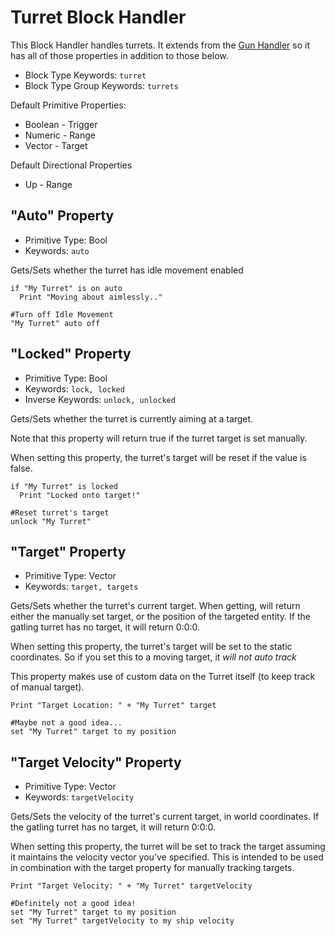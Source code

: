 ﻿# Turret Block Handler

This Block Handler handles turrets.  It extends from the [Gun Handler](https://spaceengineers.merlinofmines.com/EasyCommands/blockHandlers/gun "Gun Handler") so it has all of those properties in addition to those below.

* Block Type Keywords: ```turret```
* Block Type Group Keywords: ```turrets```

Default Primitive Properties:
* Boolean - Trigger
* Numeric - Range
* Vector - Target

Default Directional Properties
* Up - Range

## "Auto" Property
* Primitive Type: Bool
* Keywords: ```auto```

Gets/Sets whether the turret has idle movement enabled

```
if "My Turret" is on auto
  Print "Moving about aimlessly.."

#Turn off Idle Movement
"My Turret" auto off
```

## "Locked" Property
* Primitive Type: Bool
* Keywords: ```lock, locked```
* Inverse Keywords: ```unlock, unlocked```

Gets/Sets whether the turret is currently aiming at a target.  

Note that this property will return true if the turret target is set manually.

When setting this property, the turret's target will be reset if the value is false.

```
if "My Turret" is locked
  Print "Locked onto target!"

#Reset turret's target
unlock "My Turret"
```

## "Target" Property
* Primitive Type: Vector
* Keywords: ```target, targets```

Gets/Sets whether the turret's current target.  When getting, will return either the manually set target, or the position of the targeted entity.  If the gatling turret has no target, it will return 0:0:0.

When setting this property, the turret's target will be set to the static coordinates.  So if you set this to a moving target, it *will not auto track*

This property makes use of custom data on the Turret itself (to keep track of manual target).

```
Print "Target Location: " + "My Turret" target

#Maybe not a good idea...
set "My Turret" target to my position
```

## "Target Velocity" Property
* Primitive Type: Vector
* Keywords: ```targetVelocity```

Gets/Sets the velocity of the turret's current target, in world coordinates.  If the gatling turret has no target, it will return 0:0:0.

When setting this property, the turret will be set to track the target assuming it maintains the velocity vector you've specified.  This is intended to be used in combination with the target property for manually tracking targets.

```
Print "Target Velocity: " + "My Turret" targetVelocity

#Definitely not a good idea!
set "My Turret" target to my position
set "My Turret" targetVelocity to my ship velocity
```